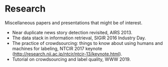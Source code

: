 # Research
Miscellaneous papers and presentations that might be of interest.

- Near duplicate news story detection revisited, AIRS 2013.
- The data stack in information retrieval, SIGIR 2016 Industry Day.
- The practice of crowdsourcing: things to know about using humans and machines for labeling, NTCIR 2017 keynote (http://research.nii.ac.jp/ntcir/ntcir-13/keynote.html).
- Tutorial on crowdsourcing and label quality, WWW 2019.
